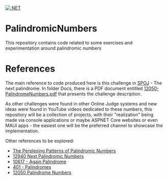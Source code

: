 [![.NET](https://github.com/disouzam/Palindromes/actions/workflows/ci-workflow.yml/badge.svg)](https://github.com/disouzam/Palindromes/actions/workflows/ci-workflow.yml)

# PalindromicNumbers
This repository contains code related to some exercises and experimentation around palindromic numbers

# References

The main reference to code produced here is this challenge in [SPOJ](https://www.spoj.com/problems/PALIN/) - The next palindrome. In folder Docs, there is a PDF document entitled [12050-PalindromeNumbers.pdf](Docs/12050-PalindromeNumbers.pdf) that presents the challenge description.

As other challenges were found in other Online Judge systems and new ideas were found in YouTube videos dedicated to these numbers, this repository will be a collection of projects, with their "realization" being made via console applications or maybe ASPNET Core websites or even MAUI apps - the easiest one will be the preferred channel to showcase the implementation.

Other references to be explored:
- [The Perplexing Patterns of Palindromic Numbers](https://www.youtube.com/watch?v=qEk99UzFPZU)
- [12940 Next Palindromic Numbers](https://onlinejudge.org/external/129/12940.pdf)
- [10617 - Again Palindrome](https://onlinejudge.org/index.php?option=onlinejudge&page=show_problem&problem=1558)
- [401 - Palindromes](https://onlinejudge.org/index.php?option=onlinejudge&Itemid=8&page=show_problem&problem=342)
- [12050 Palindrome Numbers](https://onlinejudge.org/external/120/12050.pdf)